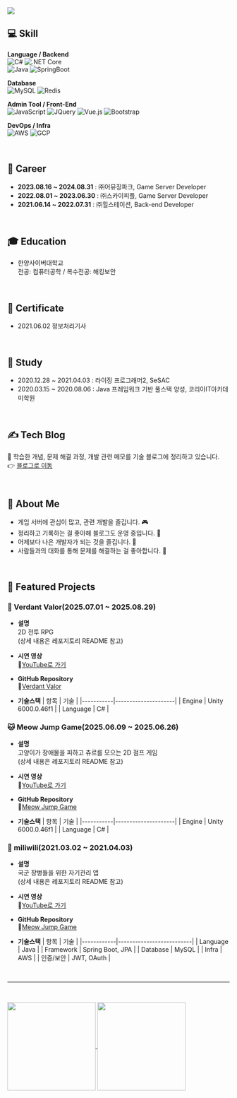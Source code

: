 <img src="https://capsule-render.vercel.app/api?type=waving&color=228B22&height=200&section=header&text=Hello%20and%20welcome%20to%20shine's%20GitHub!👋&fontSize=30&fontAlignY=40" />


## :computer: Skill

**Language / Backend**  
![C#](https://img.shields.io/badge/C%23-68217A?style=flat&logo=csharp&logoColor=white)
![.NET Core](https://img.shields.io/badge/.NET_Core-512BD4?style=flat&logo=dotnet&logoColor=white)  
![Java](https://img.shields.io/badge/Java-007396?style=flat&logo=java&logoColor=white)
![SpringBoot](https://img.shields.io/badge/SpringBoot-6DB33F?style=flat&logo=springboot&logoColor=white)

**Database**  
![MySQL](https://img.shields.io/badge/MySQL-4479A1?style=flat&logo=mysql&logoColor=white)
![Redis](https://img.shields.io/badge/Redis-DC382D?style=flat&logo=redis&logoColor=white)

**Admin Tool / Front-End**  
![JavaScript](https://img.shields.io/badge/JavaScript-F7DF1E?style=flat&logo=javascript&logoColor=black)
![JQuery](https://img.shields.io/badge/JQuery-0769AD?style=flat&logo=jquery&logoColor=white)
![Vue.js](https://img.shields.io/badge/Vue.js-4FC08D?style=flat&logo=vue.js&logoColor=white)
![Bootstrap](https://img.shields.io/badge/Bootstrap-7952B3?style=flat&logo=bootstrap&logoColor=white)

**DevOps / Infra**  
![AWS](https://img.shields.io/badge/AWS-232F3E?style=flat&logo=amazonwebservices&logoColor=white)
![GCP](https://img.shields.io/badge/GCP-4285F4?style=flat&logo=googlecloud&logoColor=white)

<br>

## :office: Career

- **2023.08.16 ~ 2024.08.31** : ㈜어뮤징파크, Game Server Developer
- **2022.08.01 ~ 2023.06.30** : ㈜스카이피플, Game Server Developer
- **2021.06.14 ~ 2022.07.31** : ㈜힐스테이션, Back-end Developer

<br>

## 🎓 Education

- 한양사이버대학교  
  전공: 컴퓨터공학 / 복수전공: 해킹보안

<br>

## 📜 Certificate

- 2021.06.02 정보처리기사

<br>

## 📖 Study

- 2020.12.28 ~ 2021.04.03 : 라이징 프로그래머2, SeSAC
- 2020.03.15 ~ 2020.08.06 : Java 프레임워크 기반 풀스택 양성, 코리아IT아카데미학원

<br>

## ✍️ Tech Blog

📝 학습한 개념, 문제 해결 과정, 개발 관련 메모를 기술 블로그에 정리하고 있습니다. <br>
👉 [블로그로 이동](https://shine94.tistory.com/)

<br>

## 🌱 About Me

- 게임 서버에 관심이 많고, 관련 개발을 즐깁니다. 🎮  
- 정리하고 기록하는 걸 좋아해 블로그도 운영 중입니다. 📝  
- 어제보다 나은 개발자가 되는 것을 즐깁니다. 🌱  
- 사람들과의 대화를 통해 문제를 해결하는 걸 좋아합니다. 💬

<br>

## 📌 Featured Projects

### 🌿 Verdant Valor(2025.07.01 ~ 2025.08.29)
- **설명**  
  2D 전투 RPG  
  (상세 내용은 레포지토리 README 참고)

- **시연 영상**  
  🎥[YouTube로 가기](https://www.youtube.com/watch?v=jal_0tfmpjY)
  
- **GitHub Repository**  
  🔗[Verdant Valor](https://github.com/binna/VerdantValor)

- **기술스택**
  | 항목      | 기술                |
  |-----------|---------------------|
  | Engine    | Unity 6000.0.46f1   |
  | Language  | C#                  |

### 🐱 Meow Jump Game(2025.06.09 ~ 2025.06.26)
- **설명**  
  고양이가 장애물을 피하고 츄르를 모으는 2D 점프 게임  
  (상세 내용은 레포지토리 README 참고)

- **시연 영상**  
  🎥[YouTube로 가기](https://www.youtube.com/watch?v=BIQlgI6KWB4)
  
- **GitHub Repository**  
  🔗[Meow Jump Game](https://github.com/binna/MeowJumpGame)

- **기술스택**
  | 항목      | 기술                |
  |-----------|---------------------|
  | Engine    | Unity 6000.0.46f1   |
  | Language  | C#                  |

### 📱 miliwili(2021.03.02 ~ 2021.04.03)
- **설명**  
  국군 장병들을 위한 자기관리 앱  
  (상세 내용은 레포지토리 README 참고)

- **시연 영상**  
  🎥[YouTube로 가기](https://www.youtube.com/watch?v=QQCqkgfOb_8)
  
- **GitHub Repository**  
  🔗[Meow Jump Game](https://github.com/binna/miliwili)

- **기술스택**
  | 항목       | 기술                     |
  |------------|--------------------------|
  | Language   | Java                     |
  | Framework  | Spring Boot, JPA         |
  | Database   | MySQL                    |
  | Infra      | AWS                      |
  | 인증/보안   | JWT, OAuth               |


<br><hr><br>

<a href="https://github.com/anuraghazra/github-readme-stats">
  <img height=200 align="center" src="https://github-readme-stats.vercel.app/api?username=binna&show_icons=true&theme=tokyonight" />
</a>
<a href="https://github.com/anuraghazra/convoychat">
  <img height=200 align="center" src="https://github-readme-stats.vercel.app/api/top-langs?username=binna&layout=compact&langs_count=8&card_width=320&show_icons=true&theme=tokyonight" />
</a>
